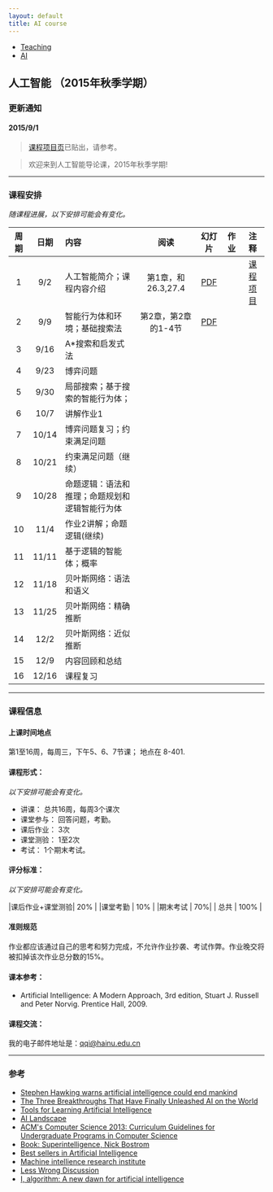 ```yaml
---
layout: default
title: AI course
---
```


<ul class="breadcrumb">
<li><a href="/teaching/">Teaching</a> <span class="divider"></span></li>
<li><a href="/teaching/AI/">AI</a> <span class="divider"></span></li> 
</ul>

## 人工智能 （2015年秋季学期）

### 更新通知

#### 2015/9/1

> [课程项目页](project/)已贴出，请参考。

> 欢迎来到人工智能导论课，2015年秋季学期!

------

### 课程安排
*随课程进展，以下安排可能会有变化。*

| 周期       |日期      |  内容    | 阅读 |幻灯片  |作业     |  注释    |
|:---------:|:-------:|:---------|:--------:|:------:|:------:|:--------:|
|  1      | 9/2   | 人工智能简介；课程内容介绍    | 第1章，和26.3,27.4 | [PDF](lecture01.pdf) |     |  [课程项目](project/)          |
|  2      | 9/9  | 智能行为体和环境；基础搜索法   | 第2章，第2章的1-4节 | [PDF](lecture02.pdf)  |    |   |
|  3      | 9/16  | A*搜索和启发式法 |   |   |   |   |
|  4      | 9/23  | 博弈问题         |   |  |    |   |
|  5      | 9/30  | 局部搜索；基于搜索的智能行为体；   |  |    |    |   |
|  6      | 10/7 | 讲解作业1                 |   |    |   |  |
|  7      | 10/14 | 博弈问题复习；约束满足问题  |   |   |   | |
|  8      | 10/21 | 约束满足问题（继续）   |   |   |   | |
|  9      | 10/28  | 命题逻辑：语法和推理；命题规划和逻辑智能行为体        |   |   |   | |
|  10     | 11/4 |  作业2讲解；命题逻辑(继续)    |   |  |   | |
|  11     | 11/11 | 基于逻辑的智能体；概率   |   |  |   | |
|  12     | 11/18 | 贝叶斯网络：语法和语义        |   |  |   | |
|  13     | 11/25  | 贝叶斯网络：精确推断          |   |   |   | |
|  14     | 12/2  | 贝叶斯网络：近似推断              |   |   |   | |
|  15     | 12/9 | 内容回顾和总结 |   |    |   | |
|  16     | 12/16 | 课程复习                  |   |   |   |  |


------

### 课程信息

#### 上课时间地点
第1至16周，每周三，下午5、6、7节课； 地点在 8-401.

#### 课程形式：
*以下安排可能会有变化。*

  - 讲课： 总共16周，每周3个课次
  - 课堂参与： 回答问题，考勤。
  - 课后作业：  3次
  - 课堂测验： 1至2次
  - 考试： 1个期末考试。

#### 评分标准：
*以下安排可能会有变化。*

|课后作业+课堂测验| 20% |
|课堂考勤 | 10% |
|期末考试 | 70%| 
| 总共 | 100% |
  
#### 准则规范
作业都应该通过自己的思考和努力完成，不允许作业抄袭、考试作弊。作业晚交将被扣掉该次作业总分数的15%。

#### 课本参考：
  - Artificial Intelligence: A Modern Approach, 3rd edition, Stuart J. Russell and Peter Norvig. Prentice Hall, 2009.
  
#### 课程交流：
我的电子邮件地址是：qqi@hainu.edu.cn


------

### 参考

- [Stephen Hawking warns artificial intelligence could end mankind](http://www.bbc.com/news/technology-30290540)
- [The Three Breakthroughs That Have Finally Unleashed AI on the World](http://www.wired.com/2014/10/future-of-artificial-intelligence)
- [Tools for Learning Artificial Intelligence](http://www.aispace.org/index.shtml)
- [AI Landscape](http://www.aaai.org/AILandscape)
- [ACM's Computer Science 2013: Curriculum Guidelines for Undergraduate Programs in Computer Science](http://www.acm.org/education/CS2013-final-report.pdf)
- [Book: Superintelligence, Nick Bostrom](http://www.amazon.com/gp/product/0199678111?tag=viglink20784-20&pldnSite=1)
- [Best sellers in Artificial Intelligence](http://www.amazon.com/gp/bestsellers/books/491300/ref=zg_b_bs_491300_1)
- [Machine intellience research institute](http://intelligence.org)
- [Less Wrong Discussion](http://lesswrong.com/r/discussion/)
- [I, algorithm: A new dawn for artificial intelligence](http://www.cs.washington.edu/news/TheNewAI_NewScientist.pdf)


